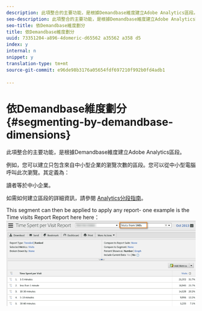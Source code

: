 ```yaml
---
description: 此項整合的主要功能，是根據Demandbase維度建立Adobe Analytics區段。
seo-description: 此項整合的主要功能，是根據Demandbase維度建立Adobe Analytics區段。
seo-title: 依Demandbase維度劃分
title: 依Demandbase維度劃分
uuid: 73351204-a896-4domeric-d65562 a35562 a358 d5
index: y
internal: n
snippet: y
translation-type: tm+mt
source-git-commit: e96de98b3176a05654fdf697210f992b0fd4adb1

---
```



# 依Demandbase維度劃分{#segmenting-by-demandbase-dimensions}

此項整合的主要功能，是根據Demandbase維度建立Adobe Analytics區段。

例如，您可以建立只包含來自中小型企業的瀏覽次數的區段。您可以從中小型電腦呼叫此次瀏覽。其定義為：

讀者等於中小企業。

如需如何建立區段的詳細資訊，請參閱 [Analytics分段指南](https://marketing.adobe.com/resources/help/en_US/analytics/segment/)。

This segment can then be applied to apply any report- one example is the Time visits Report Report here here： ![](assets/segment_applied_report.png)

